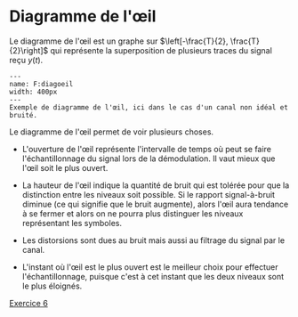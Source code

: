 # Diagramme de l'œil

Le diagramme de l'œil est un graphe sur $\left[-\frac{T}{2}, \frac{T}{2}\right]$
qui représente la superposition de plusieurs traces du signal reçu $y(t)$.

```{figure} ../figs/diagoeil.svg
---
name: F:diagoeil
width: 400px
---
Exemple de diagramme de l'œil, ici dans le cas d'un canal non idéal et bruité.
```

Le diagramme de l'œil permet de voir plusieurs choses.

* L'ouverture de l'œil représente l'intervalle de temps où
  peut se faire l'échantillonnage du signal lors de la démodulation.
  Il vaut mieux que l'œil soit le plus ouvert.
  
* La hauteur de l'œil indique la quantité de bruit qui est tolérée pour que la distinction entre les niveaux soit possible.
  Si le rapport signal-à-bruit diminue (ce qui signifie que le bruit augmente), alors l'œil aura tendance à se fermer
  et alors on ne pourra plus distinguer les niveaux représentant les symboles.
  
* Les distorsions sont dues au bruit mais aussi au filtrage du signal par le canal.

* L'instant où l'œil est le plus ouvert est le meilleur choix pour effectuer l'échantillonnage,
  puisque c'est à cet instant que les deux niveaux sont le plus éloignés.

<script src="_static/js/eyediag.js"></script>
<div id="eyediag" class="spetsi"></div>

<a class="btn btn-light" href="td.html#exercice-6" role="button">Exercice 6</a>
